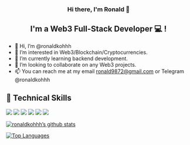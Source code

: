 <h3 align="center">
Hi there, I'm Ronald 👋
</h3>

<h2 align="center">
I'm a Web3 Full-Stack Developer 💻 !
</h2> 


- 👋 Hi, I’m @ronaldkohhh
- 👀 I’m interested in Web3/Blockchain/Cryptocurrencies.
- 🌱 I’m currently learning backend development.
- 💞️ I’m looking to collaborate on any Web3 projects.
- 📫 You can reach me at my email ronald9872@gmail.com or Telegram @ronaldkohhh


## 💼 Technical Skills

![](https://img.shields.io/badge/Code-React-informational?style=flat&logo=react&color=61DAFB)
![](https://img.shields.io/badge/Code-Redux-informational?style=flat&logo=Redux&color=764ABC)
![](https://img.shields.io/badge/Code-JavaScript-informational?style=flat&logo=JavaScript&color=F7DF1E)
![](https://img.shields.io/badge/Code-HTML5-informational?style=flat&logo=HTML5&color=E34F26)
![](https://img.shields.io/badge/Code-PostgreSQL-informational?style=flat&logo=PostgreSQL&color=336791)
![](https://img.shields.io/badge/Code-SQLite-informational?style=flat&logo=SQLite&color=003B57)

[![ronaldkohhh’s github stats](https://github-readme-stats.vercel.app/api?username=ronaldkohhh)](https://github.com/ronaldkohhh)

[![Top Languages](https://github-readme-stats.vercel.app/api/top-langs/?username=ronaldkohhh&layout=compact)](https://github.com/ronaldkohhh)

<!---
ronaldkohhh/ronaldkohhh is a ✨ special ✨ repository because its `README.md` (this file) appears on your GitHub profile.
You can click the Preview link to take a look at your changes.
--->
